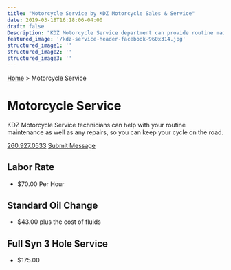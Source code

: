 ```yaml
---
title: "Motorcycle Service by KDZ Motorcycle Sales & Service"
date: 2019-03-18T16:18:06-04:00
draft: false
Description: "KDZ Motorcycle Service department can provide routine maintenance and repairs to keep your cycle on the road."
featured_image: '/kdz-service-header-facebook-960x314.jpg'
structured_image1: ''
structured_image2: ''
structured_image3: ''
---
```

<amp-img class="" src="/kdz-service-header-facebook-960x314.jpg" width="960" height="314" alt="KDZ Motorcycle Service Department Maintenance and Repairs Image" title="KDZ Motorcycle service" layout="responsive">
</amp-img>
<a href="/" class="h5 ml2 nolink">Home</a> &gt; <span class="h5">Motorcycle Service</span>
<br>
<h1 class="h2 col-10 mx4 pb3 pt3">Motorcycle Service</h1>
<p class="col-10 mx3 pb1 pt1">KDZ Motorcycle Service technicians can help with your routine maintenance as well as any repairs, so you can keep your cycle on the road.</p>
<p class="h4 col-10 mx4 pt3 pb1">
<a href="tel:2609270533" class="ampstart-btn mb2 caps inline-block pb1 pt1 ">260.927.0533</a>
<a href="/contact" class="ampstart-btn caps inline-block mb2 pt1 pb1 ">Submit Message</a></p>
<h2 class="h3 col-10 mx4 pb3 pt3">Labor Rate</h2>
<ul>
	<li>$70.00 Per Hour</li>
</ul>
<h2 class="h3 col-10 mx4 pb3 pt3">Standard Oil Change</h2>
<ul>
	<li>$43.00 plus the cost of fluids</li>
</ul>
<h2 class="h3 col-10 mx4 pb3 pt3">Full Syn 3 Hole Service</h2>
<ul>
	<li>$175.00</li>
</ul>
